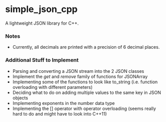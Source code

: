 # simple_json_cpp

A lightweight JSON library for C++.

### Notes

* Currently, all decimals are printed with a precision of 6 decimal places.

### Additional Stuff to Implement

* Parsing and converting a JSON stream into the 2 JSON classes
* Implement the *get* and *remove* family of functions for JSONArray
* Implementing some of the functions to look like to_string (i.e. function
  overloading with different parameters)
* Deciding what to do on adding multiple values to the same key in JSON objects
* Implementing exponents in the number data type
* Implementing the [] operator with operator overloading (seems really hard to
do and might have to look into C++11)
